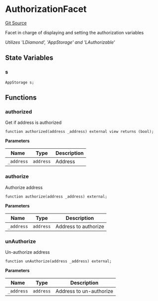 # AuthorizationFacet
[Git Source](https://github.com/VaporFi/liquid-staking/blob/3b515db4cbed442e9d462b37141dae8e14c9c9d0/src/facets/AuthorizationFacet.sol)

Facet in charge of displaying and setting the authorization variables

*Utilizes 'LDiamond', 'AppStorage' and 'LAuthorizable'*


## State Variables
### s

```solidity
AppStorage s;
```


## Functions
### authorized

Get if address is authorized


```solidity
function authorized(address _address) external view returns (bool);
```
**Parameters**

|Name|Type|Description|
|----|----|-----------|
|`_address`|`address`|Address|


### authorize

Authorize address


```solidity
function authorize(address _address) external;
```
**Parameters**

|Name|Type|Description|
|----|----|-----------|
|`_address`|`address`|Address to authorize|


### unAuthorize

Un-authorize address


```solidity
function unAuthorize(address _address) external;
```
**Parameters**

|Name|Type|Description|
|----|----|-----------|
|`_address`|`address`|Address to un-authorize|


